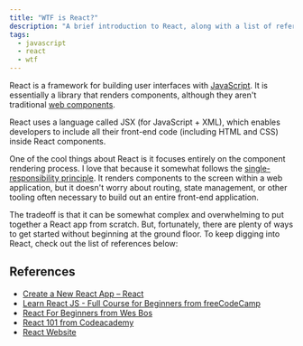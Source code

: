 ```yaml
---
title: "WTF is React?"
description: "A brief introduction to React, along with a list of references for more learning."
tags:
  - javascript
  - react
  - wtf
---
```


React is a framework for building user interfaces with [JavaScript](/wtf-is-javascript). It is essentially a library that renders components, although they aren't traditional [web components](/wtf-is-a-web-component).

React uses a language called JSX (for JavaScript + XML), which enables developers to include all their front-end code (including HTML and CSS) inside React components.

One of the cool things about React is it focuses entirely on the component rendering process. I love that because it somewhat follows the [single-responsibility principle](/wtf-is-single-responsibility-principle). It renders components to the screen within a web application, but it doesn't worry about routing, state management, or other tooling often necessary to build out an entire front-end application.

The tradeoff is that it can be somewhat complex and overwhelming to put together a React app from scratch. But, fortunately, there are plenty of ways to get started without beginning at the ground floor. To keep digging into React, check out the list of references below:

## References

- [Create a New React App – React](https://reactjs.org/docs/create-a-new-react-app.html)
- [Learn React JS - Full Course for Beginners from freeCodeCamp](https://youtu.be/DLX62G4lc44)
- [React For Beginners from Wes Bos](https://reactforbeginners.com/)
- [React 101 from Codeacademy](https://www.codecademy.com/learn/react-101)
- [React Website](https://reactjs.org/)
